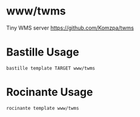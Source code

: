 # www/twms
Tiny WMS server
https://github.com/Komzpa/twms

# Bastille Usage
```shell
bastille template TARGET www/twms
```

# Rocinante Usage
```shell
rocinante template www/twms
```
